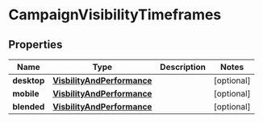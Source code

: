 # CampaignVisibilityTimeframes

## Properties
Name | Type | Description | Notes
------------ | ------------- | ------------- | -------------
**desktop** | [**VisbilityAndPerformance**](VisbilityAndPerformance.md) |  |  [optional]
**mobile** | [**VisbilityAndPerformance**](VisbilityAndPerformance.md) |  |  [optional]
**blended** | [**VisbilityAndPerformance**](VisbilityAndPerformance.md) |  |  [optional]
